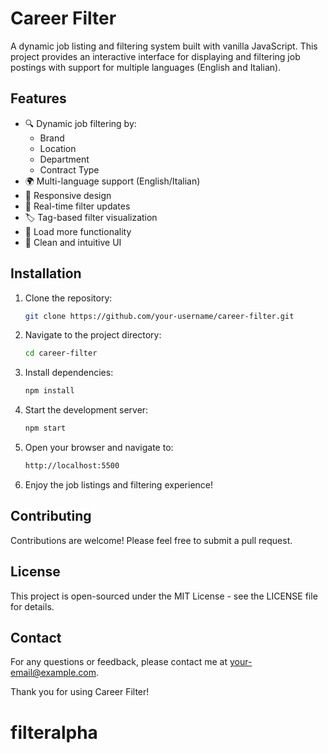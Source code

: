 # Career Filter

A dynamic job listing and filtering system built with vanilla JavaScript. This project provides an interactive interface for displaying and filtering job postings with support for multiple languages (English and Italian).

## Features

- 🔍 Dynamic job filtering by:
  - Brand
  - Location
  - Department
  - Contract Type
- 🌍 Multi-language support (English/Italian)
- 📱 Responsive design
- 🎯 Real-time filter updates
- 🏷️ Tag-based filter visualization
- 🔄 Load more functionality
- 🎨 Clean and intuitive UI

## Installation

1. Clone the repository:

   ```bash
   git clone https://github.com/your-username/career-filter.git
   ```

2. Navigate to the project directory:

   ```bash
   cd career-filter
   ```

3. Install dependencies:

   ```bash
   npm install
   ```

4. Start the development server:

   ```bash
   npm start
   ```

5. Open your browser and navigate to:

   ```bash
   http://localhost:5500
   ```

6. Enjoy the job listings and filtering experience!

## Contributing

Contributions are welcome! Please feel free to submit a pull request.

## License

This project is open-sourced under the MIT License - see the LICENSE file for details.

## Contact

For any questions or feedback, please contact me at [your-email@example.com](mailto:your-email@example.com).

Thank you for using Career Filter!
# filteralpha
